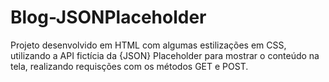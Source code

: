 # Blog-JSONPlaceholder
Projeto desenvolvido em HTML com algumas estilizações em CSS, utilizando a API fictícia da {JSON} Placeholder para mostrar o conteúdo na tela, realizando requisções com os métodos GET e POST.
